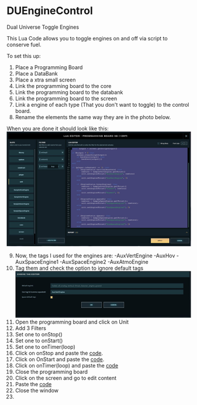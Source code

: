 # DUEngineControl
Dual Universe Toggle Engines

This Lua Code allows you to toggle engines on and off via script to conserve fuel.

To set this up:

1) Place a Programming Board
2) Place a DataBank
3) Place a xtra small screen
4) Link the programming board to the core
5) Link the programming board to the databank
6) Link the programming board to the screen
7) Link a engine of each type (That you don't want to toggle) to the control board.
8) Rename the elements the same way they are in the photo below.

When you are done it should look like this:
![image](https://github.com/FairfieldTekLLC/DUEngineControl/blob/main/ControlBoardConfig.JPG)

9) Now, the tags I used for the engines are:
      -AuxVertEngine
      -AuxHov
      -AuxSpaceEngine1
      -AuxSpaceEngine2
      -AuxAtmoEngine
10) Tag them and check the option to ignore default tags
![image](https://github.com/FairfieldTekLLC/DUEngineControl/blob/main/engineTags.JPG)
11) Open the programming board and click on Unit
12) Add 3 Filters
13) Set one to onStop()
14) Set one to onStart()
15) Set one to onTimer(loop)
16) Click on onStop and paste the [code](https://raw.githubusercontent.com/FairfieldTekLLC/DUEngineControl/main/onStop().lua).
17) Click on OnStart and paste the [code](https://raw.githubusercontent.com/FairfieldTekLLC/DUEngineControl/main/onStart.lua).
18) Click on onTimer(loop) and paste the [code](https://raw.githubusercontent.com/FairfieldTekLLC/DUEngineControl/main/onTimer(loop).lua)
19) Close the programming board
20) Click on the screen and go to edit content
21) Paste the [code](https://raw.githubusercontent.com/FairfieldTekLLC/DUEngineControl/main/Display.lua)
22) Close the window
23) 



